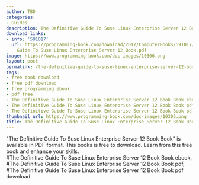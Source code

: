 ```yaml
---
author: TBD
categories:
- Guides
description: The Definitive Guide To Suse Linux Enterprise Server 12 Book Book
download_links:
- info: '591017'
  url: https://programming-book.com/download/2017/ComputerBooks/591017/The Definitive
    Guide To Suse Linux Enterprise Server 12 Book.pdf
image: https://www.programming-book.com/doc-images/10306.png
layout: post
permalink: /the-definitive-guide-to-suse-linux-enterprise-server-12-book-book.html
tags:
- free book download
- free pdf download
- free programming ebook
- pdf free
- The Definitive Guide To Suse Linux Enterprise Server 12 Book Book ebook
- The Definitive Guide To Suse Linux Enterprise Server 12 Book Book pdf
- The Definitive Guide To Suse Linux Enterprise Server 12 Book Book pdf download
thumbnail_url: https://www.programming-book.com/doc-images/10306.png
title: The Definitive Guide To Suse Linux Enterprise Server 12 Book Book
---
```


 
<div class="item-desc text-justify">
  "The Definitive Guide To Suse Linux Enterprise Server 12 Book Book" is available in PDF format. This books is free to download. Learn from this free book and enhance your skills.
  <br>
  #The Definitive Guide To Suse Linux Enterprise Server 12 Book Book ebook, #The Definitive Guide To Suse Linux Enterprise Server 12 Book Book pdf, #The Definitive Guide To Suse Linux Enterprise Server 12 Book Book pdf download
</div>